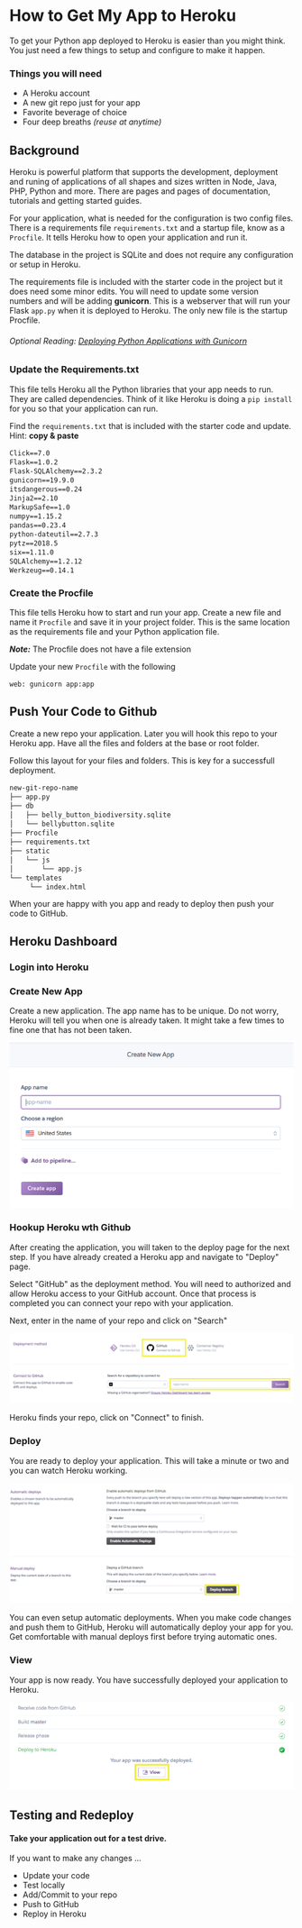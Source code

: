 # How to Get My App to Heroku

To get your Python app deployed to Heroku is easier than you might think.  You just need a few things to setup and configure to make it happen.

### Things you will need
- A Heroku account
- A new git repo just for your app
- Favorite beverage of choice
- Four deep breaths *(reuse at anytime)*

## Background

Heroku is powerful platform that supports the development, deployment and runing of applications of all shapes and sizes written in Node, Java, PHP, Python and more.  There are pages and pages of documentation, tutorials and getting started guides.

For your application, what is needed for the configuration is two config files.  There is a requirements file ```requirements.txt``` and a startup file, know as a ```Procfile```. It tells Heroku how to open your application and run it.

The database in the project is SQLite and does not require any configuration or setup in Heroku.

The requirements file is included with the starter code in the project but it does need some minor edits.  You will need to update some version numbers and will be adding **gunicorn**.  This is a webserver that will run your Flask ```app.py``` when it is deployed to Heroku. The only new file is the startup Procfile.

###### Optional Reading: [Deploying Python Applications with Gunicorn](https://devcenter.heroku.com/articles/python-gunicorn)

### Update the Requirements.txt

This file tells Heroku all the Python libraries that your app needs to run.  They are called dependencies.  Think of it like Heroku is doing a ```pip install``` for you so that your application can run.

Find the ```requirements.txt``` that is included with the starter code and update.  Hint: ****copy & paste****

```
Click==7.0
Flask==1.0.2
Flask-SQLAlchemy==2.3.2
gunicorn==19.9.0
itsdangerous==0.24
Jinja2==2.10
MarkupSafe==1.0
numpy==1.15.2
pandas==0.23.4
python-dateutil==2.7.3
pytz==2018.5
six==1.11.0
SQLAlchemy==1.2.12
Werkzeug==0.14.1
```

### Create the Procfile

This file tells Heroku how to start and run your app.  Create a new file and name it ```Procfile``` and save it in your project folder.  This is the same location as the requirements file and your Python application file.

***Note:*** The Procfile does not have a file extension

Update your new ```Procfile``` with the following

```
web: gunicorn app:app
```

## Push Your Code to Github

Create a new repo your application.  Later you will hook this repo to your Heroku app.  Have all the files and folders at the base or root folder.

Follow this layout for your files and folders.  This is key for a successfull deployment.

```
new-git-repo-name
├── app.py
├── db
│   ├── belly_button_biodiversity.sqlite
│   └── bellybutton.sqlite
├── Procfile
├── requirements.txt
├── static
│   └── js
│       └── app.js
└── templates
     └── index.html
```

When your are happy with you app and ready to deploy then push your code to GitHub.

## Heroku Dashboard

### Login into Heroku

### Create New App

Create a new application.  The app name has to be unique.  Do not worry, Heroku will tell you when one is already taken.  It might take a few times to fine one that has not been taken.

![](01-to-heroku.png)

### Hookup Heroku wth Github

After creating the application, you will taken to the deploy page for the next step.  If you have already created a Heroku app and navigate to "Deploy" page.

Select "GitHub" as the deployment method. You will need to authorized and allow Heroku access to your GitHub account.  Once that process is completed you can connect your repo with your application.

Next, enter in the name of your repo and click on "Search"

![](02-to-heroku.png)

Heroku finds your repo, click on "Connect" to finish.

### Deploy

You are ready to deploy your application.  This will take a minute or two and you can watch Heroku working.  

![](03-to-heroku.png)

You can even setup automatic deployments.  When you make code changes and push them to GitHub, Heroku will automatically deploy your app for you.  Get comfortable with manual deploys first before trying automatic ones.

### View

Your app is now ready.  You have successfully deployed your application to Heroku.

![](04-to-heroku.png)


## Testing and Redeploy

#### Take your application out for a test drive.

If you want to make any changes ...

- Update your code
- Test locally
- Add/Commit to your repo
- Push to GitHub
- Reploy in Heroku

